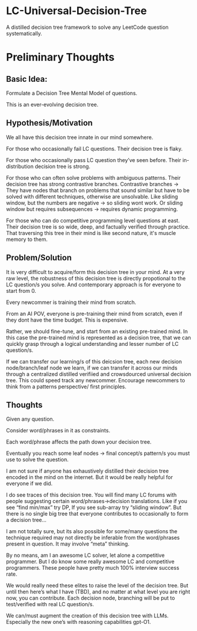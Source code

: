 # LC-Universal-Decision-Tree
A distilled decision tree framework to solve any LeetCode question systematically.

# Preliminary Thoughts

## Basic Idea:

Formulate a Decision Tree Mental Model of questions.

This is an ever-evolving decision tree.

## Hypothesis/Motivation
We all have this decision tree innate in our mind somewhere.

For those who occasionally fail LC questions. Their decision tree is flaky.

For those who occasionally pass LC question they’ve seen before. Their in-distribution decision tree is strong.

For those who can often solve problems with ambiguous patterns. Their decision tree has strong contrastive branches. Contrastive branches → They have nodes that branch on problems that sound similar but have to be solved with different techniques, otherwise are unsolvable. Like sliding window, but the numbers are negative → so sliding wont work. Or sliding window but requires subsequences → requires dynamic programming.

For those who can do competitive programming level questions at east. Their decision tree is so wide, deep, and factually verified through practice. That traversing this tree in their mind is like second nature, it's muscle memory to them.

## Problem/Solution
It is very difficult to acquire/form this decision tree in your mind.
At a very raw level, the robustness of this decision tree is directly propotional to the LC question/s you solve.
And contemporary approach is for everyone to start from 0.

Every newcommer is training their mind from scratch.

From an AI POV, everyone is pre-training their mind from scratch, even if they dont have the time budget. This is expensive.

Rather, we should fine-tune, and start from an existing pre-trained mind. In this case the pre-trained mind is represented as a decision tree, that we can quickly grasp through a logical understanding and lesser number of LC question/s.

If we can transfer our learning/s of this deicsion tree, each new decision node/branch/leaf node we learn, if we can transfer it across our minds through a centralized distilled verifiied and crowsdourced universal decision tree.
This could speed track any newcommer. Encourage newcommers to think from a patterns perspective/ first principles. 


## Thoughts

Given any question.

Consider word/phrases in it as constraints.

Each word/phrase affects the path down your decision tree.

Eventually you reach some leaf nodes → final concept/s pattern/s you must use to solve the question.


I am not sure if anyone has exhaustively distilled their decision tree encoded in the mind on the internet. But it would be really helpful for everyone if we did.

I do see traces of this decision tree. You will find many LC forums with people suggesting certain word/phrases→decision translations. Like if you see “find min/max” try DP, If you see sub-array try “sliding window”. But there is no single big tree that everyone contributes to occasionally to form a decision tree…

I am not totally sure, but its also possible for some/many questions the technique required may not directly be inferable from the word/phrases present in question. It may involve “meta” thinking.

By no means, am I an awesome LC solver, let alone a competitive programmer. But I do know some really awesome LC and competitive programmers. These people have pretty much 100% interview success rate.

We would really need these elites to raise the level of the decision tree. But until then here’s what I have (TBD), and no matter at what level you are right now, you can contribute. Each decision node, branching will be put to test/verified with real LC question/s.

We can/must augment the creation of this decision tree with LLMs. Especially the new one’s with reasoning capabilities gpt-O1.
